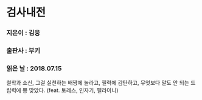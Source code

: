 # 검사내전
### 지은이 : 김웅
### 출판사 : 부키
### 읽은 날 : 2018.07.15

철학과 소신, 그걸 실천하는 배짱에 놀라고,
필력에 감탄하고,
무엇보다 말도 안 되는 드립력에 뽕 맞았다. (feat. 토레스, 인자기, 펠라이니)